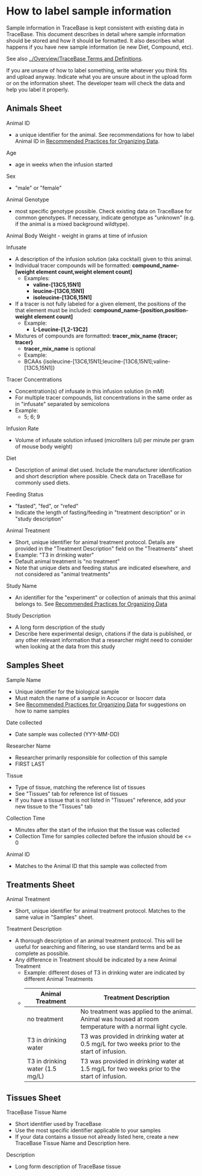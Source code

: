 # How to label sample information

Sample information in TraceBase is kept consistent with existing data in TraceBase.  This document describes in detail where sample information should be stored and how it should be formatted.  It also describes what happens if you have new sample information (ie new Diet, Compound, etc).


See also [../Overview/TraceBase Terms and Definitions](TraceBase%20Terms%20and%20Definitions.md).


If you are unsure of how to label something, write whatever you think fits and upload anyway.  Indicate what you are unsure about in the upload form or on the information sheet.  The developer team will check the data and help you label it properly.


## Animals Sheet


Animal ID
- a unique identifier for the animal.  See recommendations for how to label Animal ID in [Recommended Practices for Organizing Data](Recommended%20Practices%20for%20Organizing%20Data.md).


Age
- age in weeks when the infusion started


Sex
- "male" or "female"


Animal Genotype
- most specific genotype possible.  Check existing data on TraceBase for common genotypes.  If necessary, indicate genotype as "unknown" (e.g. if the animal is a mixed background wildtype).


Animal Body Weight - weight in grams at time of infusion


Infusate
- A description of the infusion solution (aka cocktail) given to this animal.
- Individual tracer compounds will be formatted: **compound_name-[weight element count,weight element count]**
   - Examples:
      - **valine-[13C5,15N1]**
      - **leucine-[13C6,15N1]**
      - **isoleucine-[13C6,15N1]**
- If a tracer is not fully labeled for a given element, the positions of the that element must be included: **compound_name-[position,position-weight element count]**
   - Example:
      - **L-Leucine-[1,2-13C2]**
- Mixtures of compounds are formatted: **tracer_mix_name {tracer; tracer}**
   - **tracer_mix_name** is optional
   - Example:
   - BCAAs {isoleucine-[13C6,15N1];leucine-[13C6,15N1];valine-[13C5,15N1]}


Tracer Concentrations
- Concentration(s) of infusate in this infusion solution (in mM)
- For multiple tracer compounds, list concentrations in the same order as in "infusate" separated by semicolons
- Example:
   - 5; 6; 9


Infusion Rate
- Volume of infusate solution infused (microliters (ul) per minute per gram of mouse body weight)


Diet
- Description of animal diet used.  Include the manufacturer identification and short description where possible.  Check data on TraceBase for commonly used diets.


Feeding Status
- "fasted", "fed", or "refed"
- Indicate the length of fasting/feeding in "treatment description" or in "study description"


Animal Treatment
- Short, unique identifier for animal treatment protocol.  Details are provided in the "Treatment Description" field on the "Treatments" sheet
- Example:  "T3 in drinking water"
- Default animal treatment is "no treatment"
- Note that unique diets and feeding status are indicated elsewhere, and not considered as "animal treatments"


Study Name
- An identifier for the "experiment" or collection of animals that this animal belongs to.  See [Recommended Practices for Organizing Data](Recommended%20Practices%20for%20Organizing%20Data.md)


Study Description
- A long form description of the study
- Describe here experimental design, citations if the data is published, or any other relevant information that a researcher might need to consider when looking at the data from this study


## Samples Sheet
Sample Name
- Unique identifier for the biological sample
- Must match the name of a sample in Accucor or Isocorr data
- See [Recommended Practices for Organizing Data](Recommended%20Practices%20for%20Organizing%20Data.md) for suggestions on how to name samples


Date collected
- Date sample was collected (YYY-MM-DD)


Researcher Name
- Researcher primarily responsible for collection of this sample
- FIRST LAST


Tissue
- Type of tissue, matching the reference list of tissues
- See "Tissues" tab for reference list of tissues
- If you have a tissue that is not listed in "Tissues" reference, add your new tissue to the "Tissues" tab


Collection Time
- Minutes after the start of the infusion that the tissue was collected
- Collection Time for samples collected before the infusion should be <= 0


Animal ID
- Matches to the Animal ID that this sample was collected from




## Treatments Sheet
Animal Treatment
- Short, unique identifier for animal treatment protocol.  Matches to the same value in "Samples" sheet.


Treatment Description
- A thorough description of an animal treatment protocol. This will be useful for searching and filtering, so use standard terms and be as complete as possible.
- Any difference in Treatment should be indicated by a new Animal Treatment
   - Example:  different doses of T3 in drinking water are indicated by different Animal Treatments
   - | **Animal Treatment**            | **Treatment Description**                                                                                |
     |---------------------------------|----------------------------------------------------------------------------------------------------------|
     | no treatment                    | No treatment was applied to the animal. Animal was housed at room temperature with a normal light cycle. |
     | T3 in drinking water            | T3 was provided in drinking water at 0.5 mg/L for two weeks prior to the start of infusion.              |
     | T3 in drinking water (1.5 mg/L) | T3 was provided in drinking water at 1.5 mg/L for two weeks prior to the start of infusion.              |



## Tissues Sheet
TraceBase Tissue Name
   - Short identifier used by TraceBase
   - Use the most specific identifier applicable to your samples
   - If your data contains a tissue not already listed here, create a new TraceBase Tissue Name and Description here.


Description
   - Long form description of TraceBase tissue